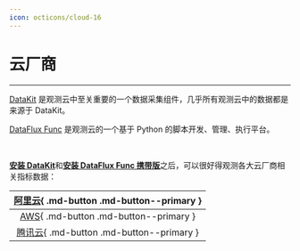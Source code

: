 ```yaml
---
icon: octicons/cloud-16
---
```


# 云厂商

---

[DataKit](../../datakit/) 是观测云中至关重要的一个数据采集组件，几乎所有观测云中的数据都是来源于 DataKit。

[DataFlux Func](../../dataflux-func/) 是观测云的一个基于 Python 的脚本开发、管理、执行平台。

<br />

[**安装 DataKit**](../../datakit/datakit-install.md)和[**安装 DataFlux Func 携带版**](../../dataflux-func/maintenance-guide-installation.md)之后，可以很好得观测各大云厂商相关指标数据：

| [阿里云](./aliyun/index.md){ .md-button .md-button--primary } |
|:----:|
| [AWS](./aws/index.md){ .md-button .md-button--primary }  |
| [腾讯云](./tencent-cloud/index.md){ .md-button .md-button--primary }  |

<br/>

<br/>

<br/>

<br/>